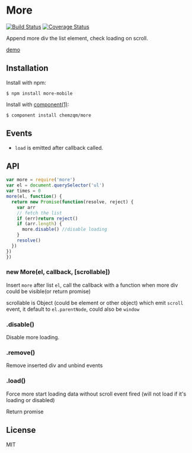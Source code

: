 # More

[![Build Status](https://secure.travis-ci.org/chemzqm/more.svg)](http://travis-ci.org/chemzqm/more)
[![Coverage Status](https://coveralls.io/repos/chemzqm/more/badge.svg?branch=master&service=github)](https://coveralls.io/github/chemzqm/more?branch=master)

Append more div the list element, check loading on scroll.

[demo](http://chemzqm.github.io/more/)

## Installation

Install with npm:

    $ npm install more-mobile

Install with [component(1)](http://component.io):

    $ component install chemzqm/more

## Events

* `load` is emitted after callback called.

## API

```js
var more = require('more')
var el = document.querySelector('ul')
var times = 0
more(el, function() {
  return new Promise(function(resolve, reject) {
    var arr
    // fetch the list
    if (err)return reject()
    if (arr.length) {
      more.disable() //disable loading
    }
    resolve()
  })
})
})
```

### new More(el, callback, [scrollable])

Insert `more` after list `el`, call the callback with a function when more div could be visible(or return promise)

scrollable is Object (could be element or other object) which emit `scroll` event, it default to `el.parentNode`, could also be `window`

### .disable()

Disable more loading.

### .remove()

Remove inserted div and unbind events

### .load()

Force more start loading data without scroll event fired (will not load if it's loading or disabled)

Return promise

## License

MIT
